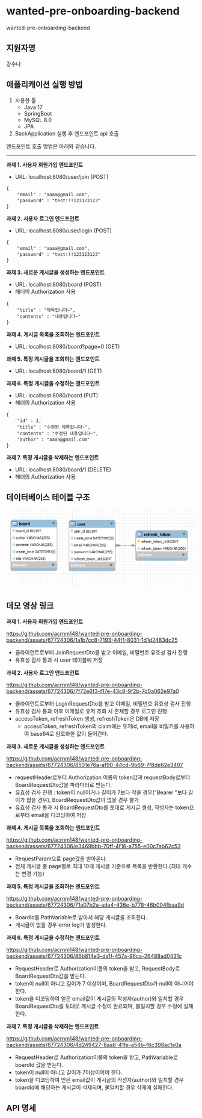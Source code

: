 
# wanted-pre-onboarding-backend
wanted-pre-onboarding-backend

## 지원자명
강수나

## 애플리케이션 실행 방법

1. 사용한 툴
   - Java 17
   - SpringBoot
   - MySQL 8.0
   - JPA
2. BackApplication 실행 후 엔드포인트 api 호출

엔드포인트 호출 방법은 아래와 같습니다.

---

**과제 1. 사용자 회원가입 엔드포인트**

- URL: localhost:8080/user/join (POST)

```
{
    "email" : "aaaa@gmail.com",
    "password" : "test!!!123123123"
}
```

**과제 2. 사용자 로그인 엔드포인트**

- URL: localhost:8080/user/login (POST)

```
{
    "email" : "aaaa@gmail.com",
    "password" : "test!!!123123123"
}
```


**과제 3. 새로운 게시글을 생성하는 엔드포인트**

- URL: localhost:8080/board (POST)
- 헤더의 Authorization 사용
```
{
    "title" : "제목입니다~",
    "contents" : "내용입니다~"
}
```

**과제 4. 게시글 목록을 조회하는 엔드포인트**

- URL: localhost:8080/board?page=0 (GET)

**과제 5. 특정 게시글을 조회하는 엔드포인트**

- URL: localhost:8080/board/1 (GET)

**과제 6. 특정 게시글을 수정하는 엔드포인트**

- URL: localhost:8080/board (PUT)
- 헤더의 Authorization 사용
```
{
    "id" : 1,
    "title" : "수정된 제목입니다~",
    "contents" : "수정된 내용입니다~",
    "author" : "aaaa@gmail.com"
}
```

**과제 7. 특정 게시글을 삭제하는 엔드포인트**

- URL: localhost:8080/board/1 (DELETE)
- 헤더의 Authorization 사용

## 데이터베이스 테이블 구조
![img.png](img.png)

## 데모 영상 링크
**과제 1. 사용자 회원가입 엔드포인트**


https://github.com/acrnm148/wanted-pre-onboarding-backend/assets/67724306/1a1b7cc8-7193-44f1-8031-1d1d2483dc25

- 클라이언트로부터 JoinRequestDto를 받고 이메일, 비밀번호 유효성 검사 진행
- 유효성 검사 통과 시 user 테이블에 저장


**과제 2. 사용자 로그인 엔드포인트**


https://github.com/acrnm148/wanted-pre-onboarding-backend/assets/67724306/7f72e6f3-f17e-43c8-9f2b-7d0a062e97a0

- 클라이언트로부터 LoginRequestDto를 받고 이메일, 비밀번호 유효성 검사 진행
- 유효성 검사 통과 이후 이메일로 유저 조회 시 존재할 경우 로그인 진행
- accessToken, refreshToken 생성, refreshToken은 DB에 저장
   - accessToken, refreshToken의 claim에는 유저id, email을 비밀키를 사용하여 base64로 암호화한 값이 들어간다.


**과제 3. 새로운 게시글을 생성하는 엔드포인트**


https://github.com/acrnm148/wanted-pre-onboarding-backend/assets/67724306/8501e76a-af90-44cd-9b69-7f8de62e3407

- requestHeader로부터 Authorization 이름의 token값과 requestBody로부터 BoardRequestDto값을 파라미터로 받는다.
- 유효성 검사 진행 : token이 null이거나 길이가 7보다 작을 경우("Bearer "보다 길이가 짧을 경우), BoardRequestDto값이 없을 경우 불가
- 유효성 검사 통과 시 BoardRequestDto를 토대로 게시글 생성, 작성자는 token으로부터 email을 디코딩하여 저장


**과제 4. 게시글 목록을 조회하는 엔드포인트**


https://github.com/acrnm148/wanted-pre-onboarding-backend/assets/67724306/e3469bbb-70ff-4f16-a755-e00c7ab62c53

- RequestParam으로 page값을 받아온다.
- 전체 게시글 중 page별로 최대 10개 게시글 기준으로 목록을 반환한다.(최대 개수는 변경 가능)


**과제 5. 특정 게시글을 조회하는 엔드포인트**


https://github.com/acrnm148/wanted-pre-onboarding-backend/assets/67724306/71a07b2a-ada4-436e-b778-46b004fbaa9d

- BoardId를 PathVariable로 받아서 해당 게시글을 조회한다.
- 게시글이 없을 경우 error log가 발생한다.


**과제 6. 특정 게시글을 수정하는 엔드포인트**


https://github.com/acrnm148/wanted-pre-onboarding-backend/assets/67724306/86b814e3-da1f-457a-96ca-26488ad0431c

- RequestHeader로 Authorization이름의 token을 받고, RequestBody로 BoardRequestDto값을 받는다.
- token이 null이 아니고 길이가 7 이상이며, BoardRequestDto가 null이 아니어야 한다.
- token을 디코딩하여 얻은 email값이 게시글의 작성자(author)와 일치할 경우 BoardRequestDto를 토대로 게시글 수정이 완료되며, 불일치할 경우 수정에 실패한다.


**과제 7. 특정 게시글을 삭제하는 엔드포인트**


https://github.com/acrnm148/wanted-pre-onboarding-backend/assets/67724306/4d249427-8aa8-41fe-a54b-f6c398ac1e0a

- RequestHeader로 Authorization이름의 token을 받고, PathVariable로 boardId 값을 받는다.
- token이 null이 아니고 길이가 7이상이어야 한다.
- token을 디코딩하여 얻은 email값이 게시글의 작성자(author)와 일치할 경우 boardId에 해당하는 게시글이 삭제되며, 불일치할 경우 삭제에 실패한다.


## API 명세



[//]: # (### docker-compose 실행 방법)

[//]: # (### 배포된 API 주소)

[//]: # (### 설계한 AWS 환경)


